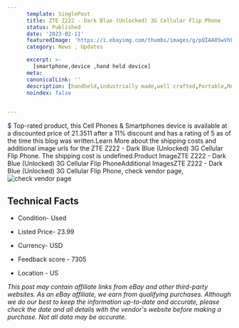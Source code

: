 ```yaml
---
      template: SinglePost
      title: ZTE Z222 - Dark Blue (Unlocked) 3G Cellular Flip Phone
      status: Published
      date: '2023-02-11'
      featuredImage: 'https://i.ebayimg.com/thumbs/images/g/pQIAAOSwVhFfkx5C/s-l225.jpg'
      category: News , Updates

      excerpt: >-
        [smartphone,device ,hand held device]
      meta:
      canonicalLink: ''
      description: [handheld,industrially made,well crafted,Portable,Mobile,Compact,Convenient,Lightweight,Maneuverable,Man-portable,Miniature,Carriable,Hand-held,Light,Holdable,Transportable,Mobile device,Pocket-sized,On-the-go,Wireless,Cordless,Compact size,Convenient size, smartphone,device ,hand held device]
      noindex: false

        
---
```

$
    Top-rated product, this Cell Phones & Smartphones device is available at a discounted price of 21.3511 after a 11% discount and has a rating of 5 as of the time this blog was written.Learn More about the shipping costs and additional image urls for the ZTE Z222 - Dark Blue (Unlocked) 3G Cellular Flip Phone. The shipping cost is undefined.Product ImageZTE Z222 - Dark Blue (Unlocked) 3G Cellular Flip PhoneAdditional ImagesZTE Z222 - Dark Blue (Unlocked) 3G Cellular Flip Phone, check vendor page, ![check vendor page](https://origin-galleryplus.ebayimg.com/ws/web/133555475875_2_0_1/225x225.jpg,https://origin-galleryplus.ebayimg.com/ws/web/133555475875_3_0_1/225x225.jpg,https://origin-galleryplus.ebayimg.com/ws/web/133555475875_4_0_1/225x225.jpg,https://origin-galleryplus.ebayimg.com/ws/web/133555475875_5_0_1/225x225.jpg,https://origin-galleryplus.ebayimg.com/ws/web/133555475875_6_0_1/225x225.jpg,https://origin-galleryplus.ebayimg.com/ws/web/133555475875_7_0_1/225x225.jpg,https://origin-galleryplus.ebayimg.com/ws/web/133555475875_8_0_1/225x225.jpg)
    
    

 ## Technical Facts 



     
      

 - Condition- Used 


      

 - Listed Price- 23.99 


      

 - Currency- USD 


      

 - Feedback score - 7305 


      

 - Location - US 


      
      

 *_This post may contain affiliate links from eBay and other third-party websites. As an eBay affiliate, we earn from qualifying purchases. Although we do our best to keep the information up-to-date and accurate, please check the date and all details with the vendor's website before making a purchase. Not all data may be accurate._*



    
    
    
    
    